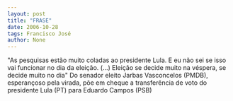 ```yaml
---
layout: post
title: "FRASE"
date: 2006-10-28
tags: Francisco José
author: None
---
```


\"As pesquisas estão muito coladas ao presidente Lula. E eu não sei se isso vai funcionar no dia da eleição. (...) Eleição se decide muito na véspera, se decide muito no dia\" 
Do senador eleito Jarbas Vasconcelos (PMDB), esperançoso&nbsp;pela virada, põe em cheque a transferência de voto do presidente Lula (PT) para Eduardo Campos (PSB) 